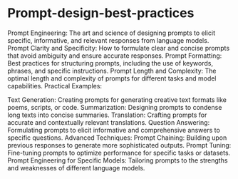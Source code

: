 # Prompt-design-best-practices
Prompt Engineering: The art and science of designing prompts to elicit specific, informative, and relevant responses from language models.
Prompt Clarity and Specificity: How to formulate clear and concise prompts that avoid ambiguity and ensure accurate responses.
Prompt Formatting: Best practices for structuring prompts, including the use of keywords, phrases, and specific instructions.
Prompt Length and Complexity: The optimal length and complexity of prompts for different tasks and model capabilities.
Practical Examples:

Text Generation: Creating prompts for generating creative text formats like poems, scripts, or code.
Summarization: Designing prompts to condense long texts into concise summaries.
Translation: Crafting prompts for accurate and contextually relevant translations.
Question Answering: Formulating prompts to elicit informative and comprehensive answers to specific questions.
Advanced Techniques:
Prompt Chaining: Building upon previous responses to generate more sophisticated outputs.
Prompt Tuning: Fine-tuning prompts to optimize performance for specific tasks or datasets.
Prompt Engineering for Specific Models: Tailoring prompts to the strengths and weaknesses of different language models.

